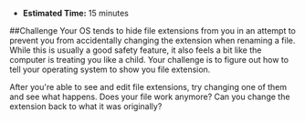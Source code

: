 * **Estimated Time:** 15 minutes

##Challenge
Your OS tends to hide file extensions from you in an attempt to prevent you from accidentally changing the extension when renaming a file. While this is usually a good safety feature, it also feels a bit like the computer is treating you like a child. Your challenge is to figure out how to tell your operating system to show you file extension.

After you're able to see and edit file extensions, try changing one of them and see what happens. Does your file work anymore? Can you change the extension back to what it was originally?